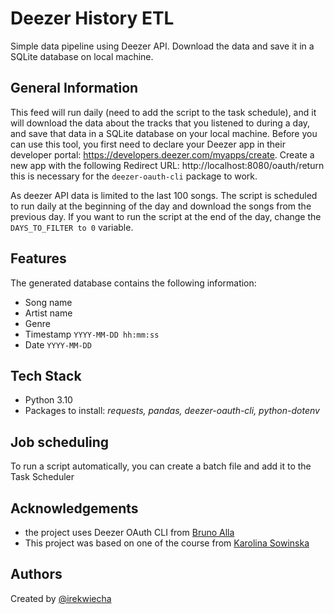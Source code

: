 # Deezer History ETL
Simple data pipeline using Deezer API. Download the data and save it in a SQLite database on local machine. 

## General Information
This feed will run daily (need to add the script to the task schedule), and it will download the data about the tracks that you listened to during a day, and save that data in a SQLite database on your local machine. Before you can use this tool, you first need to declare your Deezer app in their developer portal: https://developers.deezer.com/myapps/create. Create a new app with the following Redirect URL: http://localhost:8080/oauth/return this is necessary for the `deezer-oauth-cli` package to work.

As deezer API data is limited to the last 100 songs. The script is scheduled to run daily at the beginning of the day and download the songs from the previous day. If you want to run the script at the end of the day, change the `DAYS_TO_FILTER to 0` variable.

## Features
The generated database contains the following information:
- Song name
- Artist name
- Genre
- Timestamp `YYYY-MM-DD hh:mm:ss`
- Date `YYYY-MM-DD`

## Tech Stack
- Python 3.10
- Packages to install: *requests, pandas, deezer-oauth-cli, python-dotenv*

## Job scheduling
To run a script automatically, you can create a batch file and add it to the Task Scheduler

## Acknowledgements
- the project uses Deezer OAuth CLI from [Bruno Alla](https://github.com/browniebroke/deezer-oauth-cli)
- This project was based on one of the course from [Karolina Sowinska](https://www.youtube.com/c/KarolinaSowinska)

## Authors
Created by [@irekwiecha](https://github.com/irekwiecha)